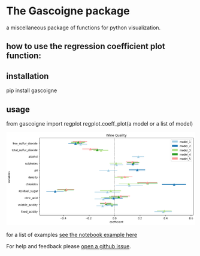 # The Gascoigne package
a miscellaneous package of functions for python visualization.

## how to use the regression coefficient plot function: 

## installation
pip install gascoigne

## usage
from gascoigne import regplot
regplot.coeff_plot(a model or a list of model)


![png](output_25_0.png)

for a list of examples  [see the notebook example here](https://github.com/gabrielepinto/gascoigne/blob/main/EXAMPLE_regplot.md)

For help and feedback please [open a github issue](https://github.com/gabrielepinto/gascoigne/issues).
